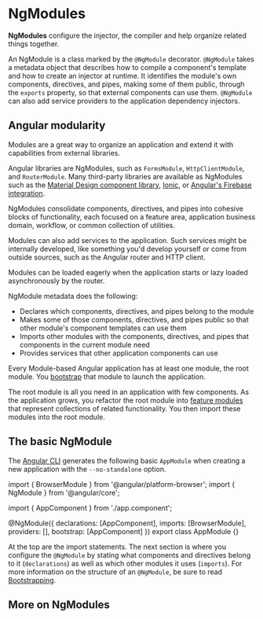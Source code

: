 # NgModules

**NgModules** configure the injector, the compiler and help organize related things together.

An NgModule is a class marked by the `@NgModule` decorator.
`@NgModule` takes a metadata object that describes how to compile a component's template and how to create an injector at runtime.
It identifies the module's own components, directives, and pipes, making some of them public, through the `exports` property, so that external components can use them.
`@NgModule` can also add service providers to the application dependency injectors.

## Angular modularity

Modules are a great way to organize an application and extend it with capabilities from external libraries.

Angular libraries are NgModules, such as `FormsModule`, `HttpClientModule`, and `RouterModule`.
Many third-party libraries are available as NgModules such as the [Material Design component library](https://material.angular.io), [Ionic](https://ionicframework.com), or [Angular's Firebase integration](https://github.com/angular/angularfire).

NgModules consolidate components, directives, and pipes into cohesive blocks of functionality, each focused on a feature area, application business domain, workflow, or common collection of utilities.

Modules can also add services to the application.
Such services might be internally developed, like something you'd develop yourself or come from outside sources, such as the Angular router and HTTP client.

Modules can be loaded eagerly when the application starts or lazy loaded asynchronously by the router.

NgModule metadata does the following:

* Declares which components, directives, and pipes belong to the module
* Makes some of those components, directives, and pipes public so that other module's component templates can use them
* Imports other modules with the components, directives, and pipes that components in the current module need
* Provides services that other application components can use

Every Module-based Angular application has at least one module, the root module.
You [bootstrap](guide/ngmodules/bootstrapping) that module to launch the application.

The root module is all you need in an application with few components.
As the application grows, you refactor the root module into [feature modules](guide/ngmodules/feature-modules) that represent collections of related functionality.
You then import these modules into the root module.

## The basic NgModule

The [Angular CLI](/tools/cli) generates the following basic `AppModule` when creating a new application with the `--no-standalone` option.

<docs-code header="src/app/app.module.ts">
import { BrowserModule } from '@angular/platform-browser';
import { NgModule } from '@angular/core';

import { AppComponent } from './app.component';

@NgModule({
  declarations: [AppComponent],
  imports: [BrowserModule],
  providers: [],
  bootstrap: [AppComponent]
})
export class AppModule {}
</docs-code>

At the top are the import statements.
The next section is where you configure the `@NgModule` by stating what components and directives belong to it (`declarations`) as well as which other modules it uses (`imports`).
For more information on the structure of an `@NgModule`, be sure to read [Bootstrapping](guide/ngmodules/bootstrapping).

## More on NgModules

<docs-pill-row>
  <docs-pill href="/guide/ngmodules/feature-modules" title="Feature Modules"/>
  <docs-pill href="/guide/ngmodules/providers" title="Providers"/>
  <docs-pill href="/guide/ngmodules/module-types" title="Types of NgModules"/>
</docs-pill-row>
